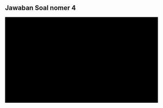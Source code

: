 ## Jawaban Soal nomer 4
![Jawaban nomer4](https://github.com/03Yuma/Stream_Yuma/blob/main/image/no.4.gif)
